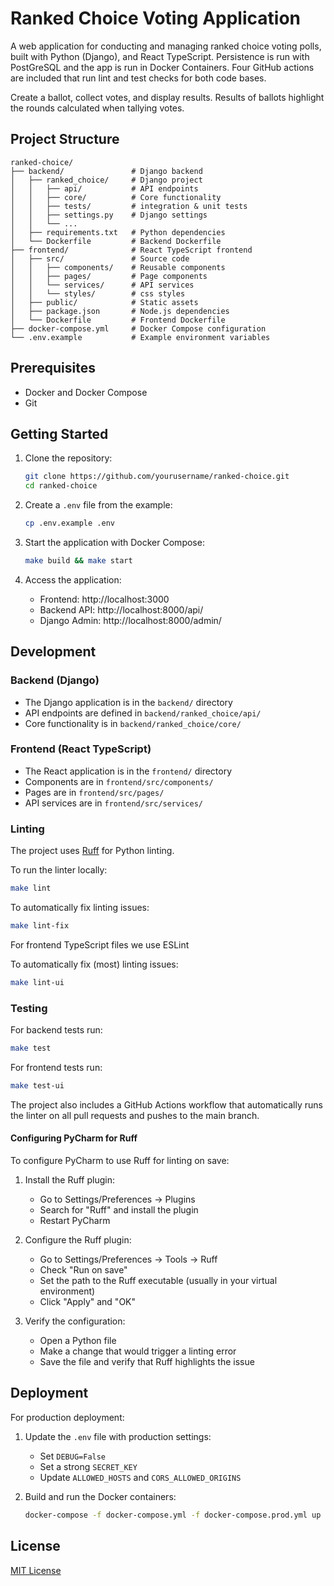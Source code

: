 # Ranked Choice Voting Application

A web application for conducting and managing ranked choice voting polls, built with Python (Django), and React TypeScript.
Persistence is run with PostGreSQL and the app is run in Docker Containers. Four GitHub actions are included that run lint
and test checks for both code bases. 

Create a ballot, collect votes, and display results. Results of ballots highlight the rounds calculated when tallying votes. 

## Project Structure

```
ranked-choice/
├── backend/               # Django backend
│   ├── ranked_choice/     # Django project
│   │   ├── api/           # API endpoints
│   │   ├── core/          # Core functionality
│   │   ├── tests/         # integration & unit tests
│   │   ├── settings.py    # Django settings
│   │   └── ...
│   ├── requirements.txt   # Python dependencies
│   └── Dockerfile         # Backend Dockerfile
├── frontend/              # React TypeScript frontend
│   ├── src/               # Source code
│   │   ├── components/    # Reusable components
│   │   ├── pages/         # Page components
│   │   └── services/      # API services
│   │   └── styles/        # css styles
│   ├── public/            # Static assets
│   ├── package.json       # Node.js dependencies
│   └── Dockerfile         # Frontend Dockerfile
├── docker-compose.yml     # Docker Compose configuration
└── .env.example           # Example environment variables
```

## Prerequisites

- Docker and Docker Compose
- Git

## Getting Started

1. Clone the repository:
   ```bash
   git clone https://github.com/yourusername/ranked-choice.git
   cd ranked-choice
   ```

2. Create a `.env` file from the example:
   ```bash
   cp .env.example .env
   ```

3. Start the application with Docker Compose:
   ```bash
   make build && make start
   ```

4. Access the application:
   - Frontend: http://localhost:3000
   - Backend API: http://localhost:8000/api/
   - Django Admin: http://localhost:8000/admin/

## Development

### Backend (Django)

- The Django application is in the `backend/` directory
- API endpoints are defined in `backend/ranked_choice/api/`
- Core functionality is in `backend/ranked_choice/core/`

### Frontend (React TypeScript)

- The React application is in the `frontend/` directory
- Components are in `frontend/src/components/`
- Pages are in `frontend/src/pages/`
- API services are in `frontend/src/services/`

### Linting

The project uses [Ruff](https://github.com/astral-sh/ruff) for Python linting.

To run the linter locally:
```bash
make lint
```

To automatically fix linting issues:
```bash
make lint-fix
```

For frontend TypeScript files we use ESLint

To automatically fix (most) linting issues:
```bash
make lint-ui
```

### Testing
For backend tests run:
```bash
make test
```

For frontend tests run:
```bash
make test-ui
```

The project also includes a GitHub Actions workflow that automatically runs the linter on all pull requests and pushes to the main branch.

#### Configuring PyCharm for Ruff

To configure PyCharm to use Ruff for linting on save:

1. Install the Ruff plugin:
   - Go to Settings/Preferences → Plugins
   - Search for "Ruff" and install the plugin
   - Restart PyCharm

2. Configure the Ruff plugin:
   - Go to Settings/Preferences → Tools → Ruff
   - Check "Run on save"
   - Set the path to the Ruff executable (usually in your virtual environment)
   - Click "Apply" and "OK"

3. Verify the configuration:
   - Open a Python file
   - Make a change that would trigger a linting error
   - Save the file and verify that Ruff highlights the issue

## Deployment

For production deployment:

1. Update the `.env` file with production settings:
   - Set `DEBUG=False`
   - Set a strong `SECRET_KEY`
   - Update `ALLOWED_HOSTS` and `CORS_ALLOWED_ORIGINS`

2. Build and run the Docker containers:
   ```bash
   docker-compose -f docker-compose.yml -f docker-compose.prod.yml up -d
   ```

## License

[MIT License](LICENSE)
